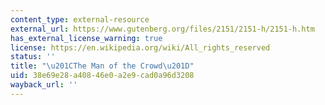 ```yaml
---
content_type: external-resource
external_url: https://www.gutenberg.org/files/2151/2151-h/2151-h.htm
has_external_license_warning: true
license: https://en.wikipedia.org/wiki/All_rights_reserved
status: ''
title: "\u201CThe Man of the Crowd\u201D"
uid: 38e69e28-a408-46e0-a2e9-cad0a96d3208
wayback_url: ''
---
```

